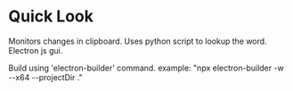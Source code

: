 # Quick Look
Monitors changes in clipboard. 
Uses python script to lookup the word.
Electron js gui.

Build using 'electron-builder' command. example: "npx electron-builder -w --x64 --projectDir ."
